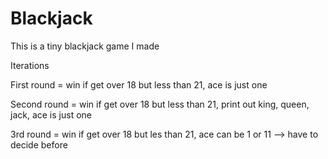# Blackjack
This is a tiny blackjack game I made 

Iterations

First round = win if get over 18 but less than 
21, ace is just one 

Second round = win if get over 18 but less than 21, print out 
king, queen, jack, ace is just one

3rd round = win if get over 18 but les than 21, 
ace can be 1 or 11 --> have to decide before 

